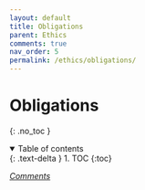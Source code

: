 ```yaml
---
layout: default
title: Obligations
parent: Ethics
comments: true
nav_order: 5
permalink: /ethics/obligations/
---
```

# Obligations
{: .no_toc }
<details open markdown="block">
  <summary>
    Table of contents
  </summary>
  {: .text-delta }
1. TOC
{:toc}
</details>

[*Comments*]({{site.url}}{{page.url}}#comments)